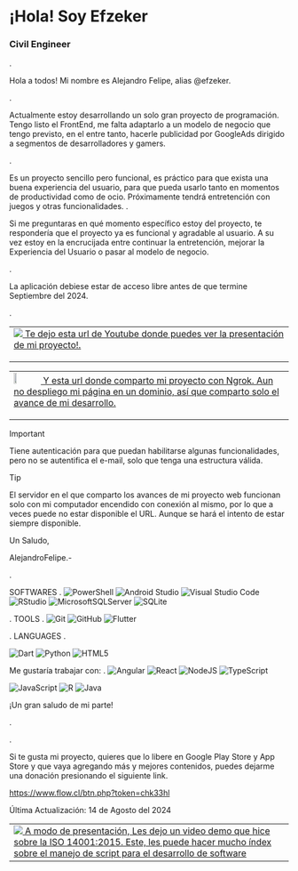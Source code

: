 # ¡Hola! Soy Efzeker
### Civil Engineer



.


Hola a todos! Mi nombre es Alejandro Felipe, alias @efzeker.

.


Actualmente estoy desarrollando un solo gran proyecto de programación. Tengo listo el FrontEnd, me falta adaptarlo a un modelo de negocio que tengo previsto, en el entre tanto, hacerle publicidad por GoogleAds dirigido a segmentos de desarrolladores y gamers.

.

Es un proyecto sencillo pero funcional, es práctico para que exista una buena experiencia del usuario, para que pueda usarlo tanto en momentos de productividad como de ocio. Próximamente tendrá entretención con juegos y otras funcionalidades.
.

Si me preguntaras en qué momento específico estoy del proyecto, te respondería que el proyecto ya es funcional y agradable al usuario. A su vez estoy en la encrucijada entre continuar la entretención, mejorar la Experiencia del Usuario o pasar al modelo de negocio.

.

La aplicación debiese estar de acceso libre antes de que termine Septiembre del 2024.

.




<table style="width:100%">
<tr>
<td>
<a href="https://www.youtube.com/watch?v=rhlFx0Cr6Mk">
<img src="https://img.shields.io/badge/YouTube-%23FF0000.svg?style=for-the-badge&logo=YouTube&logoColor=white"/>
  Te dejo esta url de Youtube donde puedes ver la presentación de mi proyecto!.
</a>
  <p></p>
</td>
</tr>
</table>

<table style="width:100%">
<tr>
<td>
<a href="https://6dcf-2800-150-14b-1dae-2c94-8d12-71e9-f396.ngrok-free.app/">
  <img src="https://s4-recruiting.cdn.greenhouse.io/external_greenhouse_job_boards/logos/400/626/900/original/ngrok-blue-lrg.png?1635367310"  width=10% height=5%/>
  Y esta url donde comparto mi proyecto con Ngrok. Aun no despliego mi página en un dominio, así que comparto solo el avance de mi desarrollo.<p></p>
  <p></p>
    </a>
</td>
</tr>
</table>

> [!IMPORTANT]
>Tiene autenticación para que puedan habilitarse algunas funcionalidades, pero no se autentifica el e-mail, solo que tenga una estructura válida.

> [!TIP]
> El servidor en el que comparto los avances de mi proyecto web funcionan solo con mi computador encendido con conexión al mismo, por lo que a veces puede no estar disponible el URL. Aunque se hará el intento de estar siempre disponible.

Un Saludo,



AlejandroFelipe.-

.


SOFTWARES
.
![PowerShell](https://img.shields.io/badge/PowerShell-%235391FE.svg?style=for-the-badge&logo=powershell&logoColor=white)
![Android Studio](https://img.shields.io/badge/android%20studio-346ac1?style=for-the-badge&logo=android%20studio&logoColor=white)
![Visual Studio Code](https://img.shields.io/badge/Visual%20Studio%20Code-0078d7.svg?style=for-the-badge&logo=visual-studio-code&logoColor=white)
![RStudio](https://img.shields.io/badge/RStudio-4285F4?style=for-the-badge&logo=rstudio&logoColor=white)
![MicrosoftSQLServer](https://img.shields.io/badge/Microsoft%20SQL%20Server-CC2927?style=for-the-badge&logo=microsoft%20sql%20server&logoColor=white)
![SQLite](https://img.shields.io/badge/sqlite-%2307405e.svg?style=for-the-badge&logo=sqlite&logoColor=white)

.
TOOLS
.
![Git](https://img.shields.io/badge/git-%23F05033.svg?style=for-the-badge&logo=git&logoColor=white)
![GitHub](https://img.shields.io/badge/github-%23121011.svg?style=for-the-badge&logo=github&logoColor=white)
![Flutter](https://img.shields.io/badge/Flutter-%2302569B.svg?style=for-the-badge&logo=Flutter&logoColor=white)

.
LANGUAGES
.

![Dart](https://img.shields.io/badge/dart-%230175C2.svg?style=for-the-badge&logo=dart&logoColor=white)
![Python](https://img.shields.io/badge/python-3670A0?style=for-the-badge&logo=python&logoColor=ffdd54)
![HTML5](https://img.shields.io/badge/html5-%23E34F26.svg?style=for-the-badge&logo=html5&logoColor=white)
  
  

Me gustaría trabajar con:
.
![Angular](https://img.shields.io/badge/angular-%23DD0031.svg?style=for-the-badge&logo=angular&logoColor=white)
![React](https://img.shields.io/badge/react-%2320232a.svg?style=for-the-badge&logo=react&logoColor=%2361DAFB)
![NodeJS](https://img.shields.io/badge/node.js-6DA55F?style=for-the-badge&logo=node.js&logoColor=white)
![TypeScript](https://img.shields.io/badge/typescript-%23007ACC.svg?style=for-the-badge&logo=typescript&logoColor=white)

![JavaScript](https://img.shields.io/badge/javascript-%23323330.svg?style=for-the-badge&logo=javascript&logoColor=%23F7DF1E)
![R](https://img.shields.io/badge/r-%23276DC3.svg?style=for-the-badge&logo=r&logoColor=white)
![Java](https://img.shields.io/badge/java-%23ED8B00.svg?style=for-the-badge&logo=openjdk&logoColor=white)


¡Un gran saludo de mi parte!



.
<table style="width:100%">
<tr>
<td>
<a href="https://youtu.be/ay1lwfjIGgM?si=H2Rd1cnMQHrbhtyr">
<img src="https://img.shields.io/badge/YouTube-%23FF0000.svg?style=for-the-badge&logo=YouTube&logoColor=white"/>
A modo de presentación, Les dejo un video demo que hice sobre la ISO 14001:2015.
Este, les puede hacer mucho índex sobre el manejo de script para el desarrollo de software
</a>
</tr>
</td>


.

Si te gusta mi proyecto, quieres que lo libere en Google Play Store y App Store y que vaya agregando más y mejores contenidos, puedes dejarme una donación presionando el siguiente link.

https://www.flow.cl/btn.php?token=chk33hl



Última Actualización: 14 de Agosto del 2024
